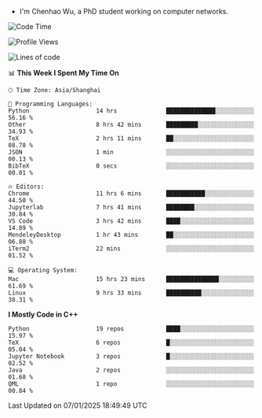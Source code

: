 - I'm Chenhao Wu, a PhD student working on computer networks.

<!--START_SECTION:waka-->
![Code Time](http://img.shields.io/badge/Code%20Time-312%20hrs%2043%20mins-blue)

![Profile Views](http://img.shields.io/badge/Profile%20Views-1-blue)

![Lines of code](https://img.shields.io/badge/From%20Hello%20World%20I%27ve%20Written-12.4%20million%20lines%20of%20code-blue)

📊 **This Week I Spent My Time On** 

```text
🕑︎ Time Zone: Asia/Shanghai

💬 Programming Languages: 
Python                   14 hrs              ██████████████░░░░░░░░░░░   56.16 % 
Other                    8 hrs 42 mins       █████████░░░░░░░░░░░░░░░░   34.93 % 
TeX                      2 hrs 11 mins       ██░░░░░░░░░░░░░░░░░░░░░░░   08.78 % 
JSON                     1 min               ░░░░░░░░░░░░░░░░░░░░░░░░░   00.13 % 
BibTeX                   0 secs              ░░░░░░░░░░░░░░░░░░░░░░░░░   00.01 % 

🔥 Editors: 
Chrome                   11 hrs 6 mins       ███████████░░░░░░░░░░░░░░   44.50 % 
Jupyterlab               7 hrs 41 mins       ████████░░░░░░░░░░░░░░░░░   30.84 % 
VS Code                  3 hrs 42 mins       ████░░░░░░░░░░░░░░░░░░░░░   14.89 % 
MendeleyDesktop          1 hr 43 mins        ██░░░░░░░░░░░░░░░░░░░░░░░   06.88 % 
iTerm2                   22 mins             ░░░░░░░░░░░░░░░░░░░░░░░░░   01.52 % 

💻 Operating System: 
Mac                      15 hrs 23 mins      ███████████████░░░░░░░░░░   61.69 % 
Linux                    9 hrs 33 mins       ██████████░░░░░░░░░░░░░░░   38.31 % 
```

**I Mostly Code in C++** 

```text
Python                   19 repos            ████░░░░░░░░░░░░░░░░░░░░░   15.97 % 
TeX                      6 repos             █░░░░░░░░░░░░░░░░░░░░░░░░   05.04 % 
Jupyter Notebook         3 repos             █░░░░░░░░░░░░░░░░░░░░░░░░   02.52 % 
Java                     2 repos             ░░░░░░░░░░░░░░░░░░░░░░░░░   01.68 % 
QML                      1 repo              ░░░░░░░░░░░░░░░░░░░░░░░░░   00.84 % 
```




 Last Updated on 07/01/2025 18:49:49 UTC
<!--END_SECTION:waka-->
